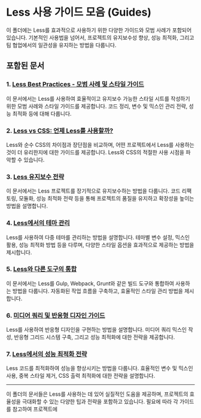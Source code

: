 # Less 사용 가이드 모음 (Guides)

이 폴더에는 Less를 효과적으로 사용하기 위한 다양한 가이드와 모범 사례가 포함되어 있습니다. 기본적인 사용법을 넘어서, 프로젝트의 유지보수성 향상, 성능 최적화, 그리고 팀 협업에서의 일관성을 유지하는 방법을 다룹니다.

## 포함된 문서

### 1. [Less Best Practices - 모범 사례 및 스타일 가이드](01-best-practices.md)
이 문서에서는 Less를 사용하여 효율적이고 유지보수 가능한 스타일 시트를 작성하기 위한 모범 사례와 스타일 가이드를 제공합니다. 코드 정리, 변수 및 믹스인 관리 전략, 성능 최적화 등에 대해 다룹니다.

### 2. [Less vs CSS: 언제 Less를 사용할까?](02-less-vs-css.md)
Less와 순수 CSS의 차이점과 장단점을 비교하며, 어떤 프로젝트에서 Less를 사용하는 것이 더 유리한지에 대한 가이드를 제공합니다. Less와 CSS의 적절한 사용 시점을 파악할 수 있습니다.

### 3. [Less 유지보수 전략](03-maintenance-strategies.md)
이 문서에서는 Less 프로젝트를 장기적으로 유지보수하는 방법을 다룹니다. 코드 리팩토링, 모듈화, 성능 최적화 전략 등을 통해 프로젝트의 품질을 유지하고 확장성을 높이는 방법을 설명합니다.

### 4. [Less에서의 테마 관리](04-theme-management.md)
Less를 사용하여 다중 테마를 관리하는 방법을 설명합니다. 테마별 변수 설정, 믹스인 활용, 성능 최적화 방법 등을 다루며, 다양한 스타일 옵션을 효과적으로 제공하는 방법을 제시합니다.

### 5. [Less와 다른 도구의 통합](05-integration-with-tools.md)
이 문서에서는 Less를 Gulp, Webpack, Grunt와 같은 빌드 도구와 통합하여 사용하는 방법을 다룹니다. 자동화된 작업 흐름을 구축하고, 효율적인 스타일 관리 방법을 제시합니다.

### 6. [미디어 쿼리 및 반응형 디자인 가이드](06-responsive-design.md)
Less를 사용하여 반응형 디자인을 구현하는 방법을 설명합니다. 미디어 쿼리 믹스인 작성, 반응형 그리드 시스템 구축, 그리고 성능 최적화에 대한 전략을 제공합니다.

### 7. [Less에서의 성능 최적화 전략](07-performance-optimization.md)
Less 코드를 최적화하여 성능을 향상시키는 방법을 다룹니다. 효율적인 변수 및 믹스인 사용, 중복 스타일 제거, CSS 출력 최적화에 대한 전략을 설명합니다.

---

이 폴더의 문서들은 Less를 사용하는 데 있어 실질적인 도움을 제공하며, 프로젝트의 효율성을 극대화할 수 있는 다양한 팁과 전략을 포함하고 있습니다. 필요에 따라 각 가이드를 참고하여 프로젝트에
